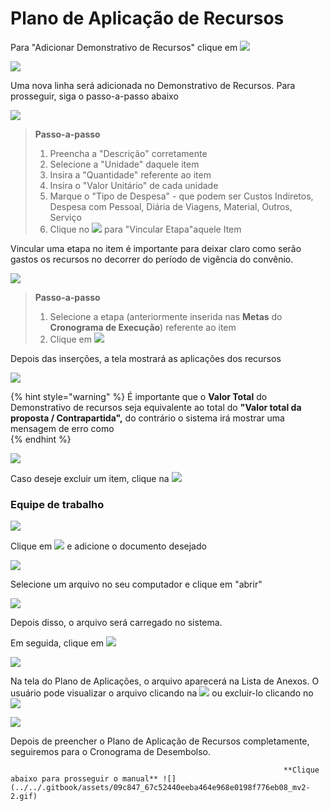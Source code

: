 # Plano de Aplicação de Recursos

Para "Adicionar Demonstrativo de Recursos" clique em ![](../../.gitbook/assets/image%20%2874%29.png) 

![](../../.gitbook/assets/image%20%2887%29.png)

Uma nova linha será adicionada no Demonstrativo de Recursos. Para prosseguir, siga o passo-a-passo abaixo

![](../../.gitbook/assets/image%20%2825%29.png)

> **Passo-a-passo**
>
> 1. Preencha a "Descrição" corretamente
> 2. Selecione a "Unidade" daquele item
> 3. Insira a "Quantidade" referente ao item
> 4. Insira o "Valor Unitário" de cada unidade
> 5. Marque o "Tipo de Despesa" - que podem ser Custos Indiretos, Despesa com Pessoal, Diária de Viagens, Material, Outros, Serviço
> 6. Clique no ![](../../.gitbook/assets/image%20%2836%29.png) para "Vincular Etapa"aquele Item

Vincular uma etapa no item é importante para deixar claro como serão gastos os recursos no decorrer do período de vigência do convênio.

![](../../.gitbook/assets/image%20%2872%29.png)

> **Passo-a-passo**
>
> 1. Selecione a etapa \(anteriormente inserida nas **Metas** do **Cronograma de Execução**\) referente ao item
> 2. Clique em ![](../../.gitbook/assets/image%20%2826%29.png)

Depois das inserções, a tela mostrará as aplicações dos recursos

![](../../.gitbook/assets/image%20%2838%29.png)

{% hint style="warning" %}
É importante que o **Valor Total** do Demonstrativo de recursos seja equivalente ao total do **"Valor total da proposta / Contrapartida",** do contrário o sistema irá mostrar uma mensagem de erro como   
{% endhint %}

![](../../.gitbook/assets/image%20%2869%29.png)

Caso deseje excluir um item, clique na ![](../../.gitbook/assets/image%20%2895%29.png) 

### Equipe de trabalho

![](../../.gitbook/assets/image%20%2831%29.png)

Clique em ![](../../.gitbook/assets/image%20%2862%29.png) e adicione o documento desejado

![](../../.gitbook/assets/image%20%2876%29.png)

Selecione um arquivo no seu computador e clique em "abrir"

![](../../.gitbook/assets/image%20%2816%29.png)

Depois disso, o arquivo será carregado no sistema.

Em seguida, clique em ![](../../.gitbook/assets/icone_salvar.jpg) 

![](../../.gitbook/assets/image%20%2834%29.png)

Na tela do Plano de Aplicações, o arquivo aparecerá na Lista de Anexos. O usuário pode visualizar o arquivo clicando na ![](../../.gitbook/assets/image%20%2854%29.png) ou excluir-lo clicando no ![](../../.gitbook/assets/image%20%28109%29.png) 

![](../../.gitbook/assets/image%20%2880%29.png)

Depois de preencher o Plano de Aplicação de Recursos completamente, seguiremos para o Cronograma de Desembolso. 

                                                                 **Clique abaixo para prosseguir o manual** ![](../../.gitbook/assets/09c847_67c52440eeba464e968e0198f776eb08_mv2-2.gif) 

